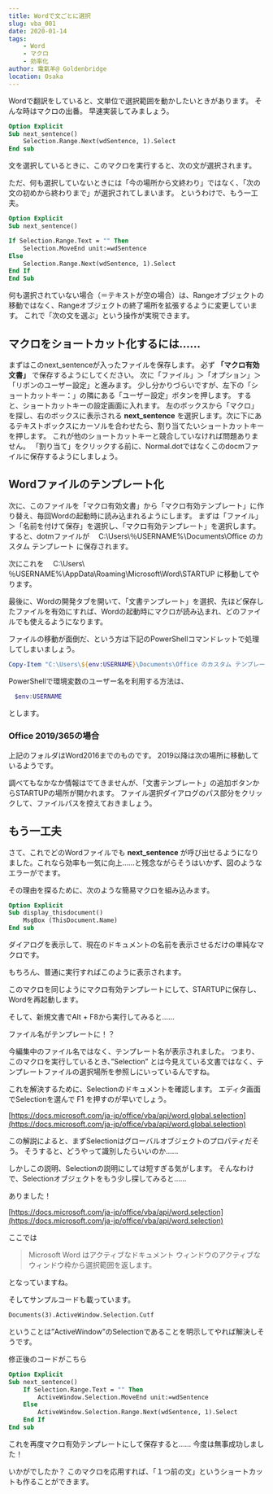 ```yaml
---
title: Wordで文ごとに選択
slug: vba_001
date: 2020-01-14
tags: 
    - Word
    - マクロ
    - 効率化
author: 電氣羊@ Goldenbridge
location: Osaka
---
```


Wordで翻訳をしていると、文単位で選択範囲を動かしたいときがあります。
そんな時はマクロの出番。
早速実装してみましょう。

```vb
Option Explicit
Sub next_sentence()
    Selection.Range.Next(wdSentence, 1).Select
End sub
```

文を選択しているときに、このマクロを実行すると、次の文が選択されます。

ただ、何も選択していないときには「今の場所から文終わり」ではなく、「次の文の初めから終わりまで」が選択されてしまいます。
というわけで、もう一工夫。

```vb
Option Explicit
Sub next_sentence()

If Selection.Range.Text = "" Then
    Selection.MoveEnd unit:=wdSentence
Else
    Selection.Range.Next(wdSentence, 1).Select
End If
End Sub
```

何も選択されていない場合（＝テキストが空の場合）は、Rangeオブジェクトの移動ではなく、Rangeオブジェクトの終了場所を拡張するように変更しています。
これで「次の文を選ぶ」という操作が実現できます。

## マクロをショートカット化するには……
まずはこのnext_sentenceが入ったファイルを保存します。
必ず **「マクロ有効文書」** で保存するようにしてください。
次に「ファイル」＞「オプション」＞「リボンのユーザー設定」と進みます。
少し分かりづらいですが、左下の「ショートカットキー：」の隣にある「ユーザー設定」ボタンを押します。
すると、ショートカットキーの設定画面に入れます。
左のボックスから「マクロ」を探し、右のボックスに表示される **next_sentence** を選択します。次に下にあるテキストボックスにカーソルを合わせたら、割り当てたいショートカットキーを押します。
これが他のショートカットキーと競合していなければ問題ありません。
「割り当て」をクリックする前に、Normal.dotではなくこのdocmファイルに保存するようにしましょう。

## Wordファイルのテンプレート化
次に、このファイルを「マクロ有効文書」から「マクロ有効テンプレート」に作り替え、毎回Wordの起動時に読み込まれるようにします。
まずは「ファイル」＞「名前を付けて保存」を選択し、「マクロ有効テンプレート」を選択します。
すると、dotmファイルが
　C:\Users\％USERNAME%\Documents\Office のカスタム テンプレート
に保存されます。

次にこれを
　C:\Users\％USERNAME%\AppData\Roaming\Microsoft\Word\STARTUP
に移動してやります。

最後に、Wordの開発タブを開いて、「文書テンプレート」を選択、先ほど保存したファイルを有効にすれば、Wordの起動時にマクロが読み込まれ、どのファイルでも使えるようになります。

ファイルの移動が面倒だ、という方は下記のPowerShellコマンドレットで処理してしまいましょう。

```powershell
Copy-Item "C:\Users\${env:USERNAME}\Documents\Office のカスタム テンプレート\*.dotm" "C:\Users\${env:USERNAME}AppData\Roaming\Microsoft\Word\STARTUP"
```

PowerShellで環境変数のユーザー名を利用する方法は、

```powershell
　$env:USERNAME
```

とします。

### Office 2019/365の場合
上記のフォルダはWord2016までのものです。
2019以降は次の場所に移動しているようです。


調べてもなかなか情報はでてきませんが、「文書テンプレート」の追加ボタンからSTARTUPの場所が開かれます。
ファイル選択ダイアログのパス部分をクリックして、ファイルパスを控えておきましょう。

## もう一工夫
さて、これでどのWordファイルでも **next_sentence** が呼び出せるようになりました。これなら効率も一気に向上……と残念ながらそうはいかず、図のようなエラーがでます。

その理由を探るために、次のような簡易マクロを組み込みます。

```vb
Option Explicit
Sub display_thisdocument()
    MsgBox (ThisDocument.Name)    
End sub
```

ダイアログを表示して、現在のドキュメントの名前を表示させるだけの単純なマクロです。

もちろん、普通に実行すればこのように表示されます。

このマクロを同じようにマクロ有効テンプレートにして、STARTUPに保存し、Wordを再起動します。

そして、新規文書でAlt + F8から実行してみると……

ファイル名がテンプレートに！？

今編集中のファイル名ではなく、テンプレート名が表示されました。
つまり、このマクロを実行しているとき、”Selection” とは今見えている文書ではなく、テンプレートファイルの選択場所を参照しにいっているんですね。

これを解決するために、Selectionのドキュメントを確認します。
エディタ画面でSelectionを選んで F1 を押すのが早いでしょう。

[https://docs.microsoft.com/ja-jp/office/vba/api/word.global.selection](https://docs.microsoft.com/ja-jp/office/vba/api/word.global.selection)

この解説によると、まずSelectionはグローバルオブジェクトのプロパティだそう。
そうすると、どうやって識別したらいいのか……

しかしこの説明、Selectionの説明にしては短すぎる気がします。
そんなわけで、Selectionオブジェクトをもう少し探してみると……

ありました！

[https://docs.microsoft.com/ja-jp/office/vba/api/word.selection](https://docs.microsoft.com/ja-jp/office/vba/api/word.selection)

ここでは
>Microsoft Word はアクティブなドキュメント ウィンドウのアクティブなウィンドウ枠から選択範囲を返します。 

となっていますね。

そしてサンプルコードも載っています。

```vb
Documents(3).ActiveWindow.Selection.Cutf
```

ということは”ActiveWindow”のSelectionであることを明示してやれば解決しそうです。

修正後のコードがこちら

```vb
Option Explicit
Sub next_sentence()
    If Selection.Range.Text = "" Then
        ActiveWindow.Selection.MoveEnd unit:=wdSentence
    Else
        ActiveWindow.Selection.Range.Next(wdSentence, 1).Select
    End If
End sub
```

これを再度マクロ有効テンプレートにして保存すると……
今度は無事成功しました！

いかがでしたか？
このマクロを応用すれば、「１つ前の文」というショートカットも作ることができます。

<link-to></link-to>